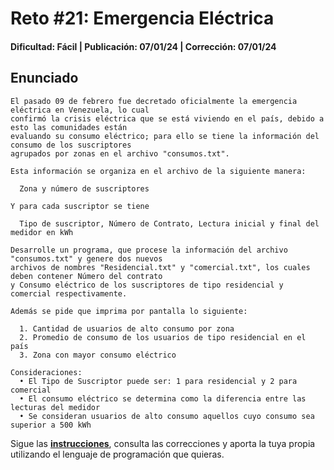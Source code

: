 # Reto #21:  Emergencia Eléctrica 
#### Dificultad: Fácil | Publicación: 07/01/24 | Corrección: 07/01/24

## Enunciado

```
El pasado 09 de febrero fue decretado oficialmente la emergencia eléctrica en Venezuela, lo cual 
confirmó la crisis eléctrica que se está viviendo en el país, debido a esto las comunidades están 
evaluando su consumo eléctrico; para ello se tiene la información del consumo de los suscriptores 
agrupados por zonas en el archivo "consumos.txt".

Esta información se organiza en el archivo de la siguiente manera:

  Zona y número de suscriptores

Y para cada suscriptor se tiene

  Tipo de suscriptor, Número de Contrato, Lectura inicial y final del medidor en kWh

Desarrolle un programa, que procese la información del archivo "consumos.txt" y genere dos nuevos 
archivos de nombres "Residencial.txt" y "comercial.txt", los cuales deben contener Número del contrato 
y Consumo eléctrico de los suscriptores de tipo residencial y comercial respectivamente.

Además se pide que imprima por pantalla lo siguiente:

  1. Cantidad de usuarios de alto consumo por zona
  2. Promedio de consumo de los usuarios de tipo residencial en el país
  3. Zona con mayor consumo eléctrico

Consideraciones:
  • El Tipo de Suscriptor puede ser: 1 para residencial y 2 para comercial
  • El consumo eléctrico se determina como la diferencia entre las lecturas del medidor
  • Se consideran usuarios de alto consumo aquellos cuyo consumo sea superior a 500 kWh
```
Sigue las **[instrucciones](../../README.md)**, consulta las correcciones y aporta la tuya propia utilizando el lenguaje de programación que quieras.
